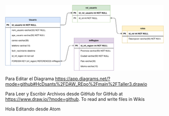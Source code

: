 ![Alt](Taller3.svg)

Para Editar el Diagrama
https://app.diagrams.net/?mode=github#HcDsants%2FDAW_REpo%2Fmain%2FTaller3.drawio

Para Leer y Escribir Archivos desde GitHub
 for GitHub at https://www.draw.io/?mode=github. To read and write files in Wikis


Hola Editando desde Atom
